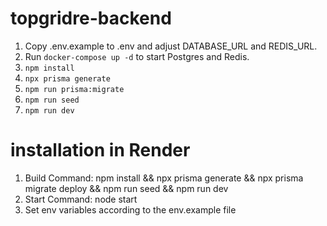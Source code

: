 # topgridre-backend

1. Copy .env.example to .env and adjust DATABASE_URL and REDIS_URL.
2. Run `docker-compose up -d` to start Postgres and Redis.
3. `npm install`
4. `npx prisma generate`
5. `npm run prisma:migrate`
6. `npm run seed`
7. `npm run dev`



# installation in Render
1. Build Command: npm install && npx prisma generate && npx prisma migrate deploy && npm run seed && npm run dev
2. Start Command: node start
3. Set env variables according to the env.example file
